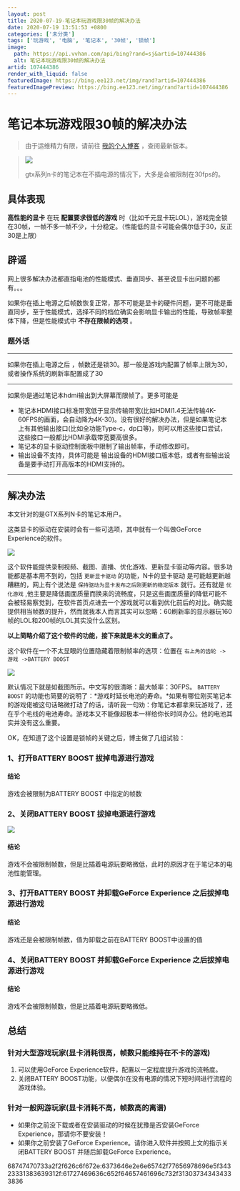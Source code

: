 ```yaml
---
layout: post
title: 2020-07-19-笔记本玩游戏限30帧的解决办法
date: 2020-07-19 13:51:53 +0800
categories: ['未分类']
tags: ['玩游戏', '电脑', '笔记本', '30帧', '锁帧']
image:
  path: https://api.vvhan.com/api/bing?rand=sj&artid=107444386
  alt: 笔记本玩游戏限30帧的解决办法
artid: 107444386
render_with_liquid: false
featuredImage: https://bing.ee123.net/img/rand?artid=107444386
featuredImagePreview: https://bing.ee123.net/img/rand?artid=107444386
---
```


# 笔记本玩游戏限30帧的解决办法

> 由于运维精力有限，请前往
> [我的个人博客](https://www.yionr.cn/article/game)
> ，查阅最新版本。

> ![](https://i-blog.csdnimg.cn/blog_migrate/b38172db68d08d38c6efb3e835c26c2d.png)
>
> gtx系列n卡的笔记本在不插电源的情况下，大多是会被限制在30fps的。

## 具体表现

**高性能的显卡**
在玩
**配置要求很低的游戏**
时（比如千元显卡玩LOL），游戏完全锁在30帧，一帧不多一帧不少，十分稳定。（性能低的显卡可能会偶尔低于30，反正30是上限）

## 辟谣

网上很多解决办法都直指电池的性能模式、垂直同步、甚至说显卡出问题的都有。。。

如果你在插上电源之后帧数恢复正常，那不可能是显卡的硬件问题，更不可能是垂直同步，至于性能模式，选择不同的档位确实会影响显卡输出的性能，导致帧率整体下降，但是性能模式中
**不存在限帧的选项**
。

### 题外话

---

如果你在插上电源之后 ，帧数还是锁30。那一般是游戏内配置了帧率上限为30，或者操作系统的刷新率配置成了30

---

如果你是通过笔记本hdmi输出到大屏幕而限帧了。更多可能是

* 笔记本HDMI接口标准带宽低于显示传输带宽(比如HDMI1.4无法传输4K-60FPS的画面，会自动降为4K-30)。没有很好的解决办法，但是如果笔记本上有其他输出接口(比如全功能Type-c，dp口等)，则可以用这些接口尝试，这些接口一般都比HDMI承载带宽要高很多。
* 笔记本的显卡驱动控制面板中限制了输出帧率，手动修改即可。
* 输出设备不支持，具体可能是 输出设备的HDMI接口版本低，或者有些输出设备是要手动打开高版本的HDMI支持的。

---

## 解决办法

本文针对的是GTX系列N卡的笔记本用户。

这类显卡的驱动在安装时会有一些可选项，其中就有一个叫做GeForce Experience的软件。

![](https://i-blog.csdnimg.cn/blog_migrate/bf5741789ae75abf38dafaa906ac42f3.png)

这个软件能提供录制视频、截图、直播、优化游戏、更新显卡驱动等内容。很多功能都是基本用不到的，包括
`更新显卡驱动`
的功能，N卡的显卡驱动 是可能越更新越糟糕的，网上有个说法是
`保持驱动为显卡发布之后刚更新的稳定版本`
就行。还有就是
`优化游戏`
,他主要是降低画面质量而换来的流畅度，只是这些画面质量的降低可能不会被轻易察觉到，在软件首页点进去一个游戏就可以看到优化前后的对比。确实能提供相当帧数的提升，然而就我本人而言其实可以忽略：60刷新率的显示器玩160帧的LOL和200帧的LOL其实没什么区别。

**以上简略介绍了这个软件的功能，接下来就是本文的重点了。**

这个软件在一个不太显眼的位置隐藏着限制帧率的选项：位置在
`右上角的齿轮 -> 游戏 ->BATTERY BOOST`

![](https://i-blog.csdnimg.cn/blog_migrate/ea91af20ec32eb309edfc273a688a161.png)

默认情况下就是如截图所示。中文写的很清晰：最大帧率：30FPS。
`BATTERY BOOST`
的功能也简要的说明了：\*游戏时延长电池的寿命。\*如果有哪位刚买笔记本的游戏佬被这句话略微打动了的话，请听我一句劝：你笔记本都拿来玩游戏了，还在乎个毛线的电池寿命。游戏本又不能像超极本一样给你长时间办公。他的电池其实并没有这么重要。

OK，在知道了这个设置是锁帧的关键之后，博主做了几组试验：

### 1、打开BATTERY BOOST 拔掉电源进行游戏

#### 结论

游戏会被限制为BATTERY BOOST 中指定的帧数

### 2、关闭BATTERY BOOST 拔掉电源进行游戏

![](https://i-blog.csdnimg.cn/blog_migrate/d5d8b5261744184ae7c5ebd4fb3fb625.png)

#### 结论

游戏不会被限制帧数，但是比插着电源玩要略微低，此时的原因才在于笔记本的电池性能管理。

### 3、打开BATTERY BOOST 并卸载GeForce Experience 之后拔掉电源进行游戏

#### 结论

游戏还是会被限制帧数，值为卸载之前在BATTERY BOOST中设置的值

### 4、关闭BATTERY BOOST 并卸载GeForce Experience 之后拔掉电源进行游戏

#### 结论

游戏不会被限制帧数，但是比插着电源玩要略微低。

## 总结

### 针对大型游戏玩家(显卡消耗很高，帧数只能维持在不卡的游戏)

1. 可以使用GeForce Experience软件，配置以一定程度提升游戏的流畅度。
2. 关闭BATTERY BOOST功能，以便偶尔在没有电源的情况下短时间进行流程的游戏体验。

### 针对一般网游玩家(显卡消耗不高，帧数高的离谱)

* 如果你之前没下载或者在安装驱动的时候在犹豫是否安装GeForce Experience，那请你不要安装！
* 如果你之前安装了GeForce Experience。请你进入软件并按照上文的指示关闭BATTERY BOOST 并随后卸载GeForce Experience。

68747470733a2f2f626c6f672e:6373646e2e6e65742f77656978696e5f34323331383639312f:61727469636c652f64657461696c732f313037343434333836